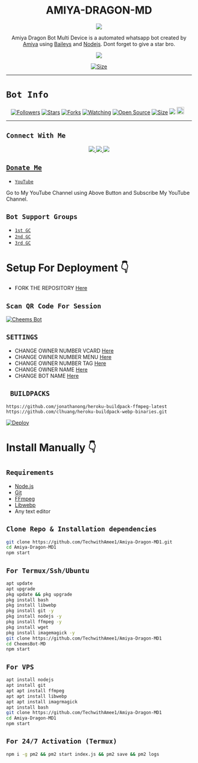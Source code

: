 

<h1 align="center">AMIYA-DRAGON-MD<br></h1>
<p align="center">
<img src="https://raw.githubusercontent.com/TechwithAmee1/Amiya-Dragon-MD1/master/XeonMedia/theme/bot.jpg">
</p>

<p align="center">
Amiya Dragon Bot Multi Device is a automated whatsapp bot created by <a href="https://github.com/TechwithAmee1" target="_blank">Amiya</a> using <a href="https://github.com/adiwajshing/Baileys" target="_blank">Baileys</a> and <a href="https://github.com/nodejs" target="_blank">Nodejs</a>. Dont forget to give a star bro.
</p>
<p align="center">
<img src="https://raw.githubusercontent.com/TechwithAmee1/Amiya-Dragon-MD1/master/XeonMedia/theme/botsis.jpg">
</p>

<p align="center">
<a href="https://youtu.be/WiIqCdiDjFo"><img title="Size" src="https://img.shields.io/badge/Tutorial-Video-green"></a>
</p>

------

# ```Bot Info```
<p align="center">
<a href="https://github.com/TechwithAmee1/followers"><img title="Followers" src="https://img.shields.io/github/followers/TechwithAmee1?color=red&style=flat-square"></a>
<a href="https://github.com/TechwithAmee1/Amiya-Dragon-MD1/stargazers/"><img title="Stars" src="https://img.shields.io/github/stars/TechwithAmee1/Amiya-Dragon-MD1?color=blue&style=flat-square"></a>
<a href="https://github.com/TechwithAmee1/Amiya-Dragon-MD1/network/members"><img title="Forks" src="https://img.shields.io/github/forks/TechwithAmee1/Amiya-Dragon-MD1?color=red&style=flat-square"></a>
<a href="https://github.com/TechwithAmee1/Amiya-Dragon-MD1/watchers"><img title="Watching" src="https://img.shields.io/github/watchers/TechwithAmee1/Amiya-Dragon-MD1?label=Watchers&color=blue&style=flat-square"></a>
<a href="https://github.com/TechwithAmee1/Amiya-Dragon-MD1"><img title="Open Source" src="https://img.shields.io/badge/Author-Amiya%20Bots%20Inc.-red?v=103"></a>
<a href="https://github.com/TechwithAmee1/Amiya-Dragon-MD1/"><img title="Size" src="https://img.shields.io/github/repo-size/TechwithAmee1/Amiya-Dragon-MD1?style=flat-square&color=green"></a>
<a href="https://hits.seeyoufarm.com"><img src="https://hits.seeyoufarm.com/api/count/incr/badge.svg?url=https%3A%2F%2Fgithub.com%2FTechwithAmee1%2FAmiya-Dragon-MD1&count_bg=%2379C83D&title_bg=%23555555&icon=probot.svg&icon_color=%2300FF6D&title=hits&edge_flat=false"/></a>
<a href="https://github.com/TechwithAmee1/Amiya-Dragon-MD1/graphs/commit-activity"><img height="20" src="https://img.shields.io/badge/Maintained%3F-yes-green.svg"></a>&nbsp;&nbsp;
</p>
<p align='center'>
    </p>

-------

## ```Connect With Me```
<p align="center">
<a href="https://wa.me/94767453646"><img src="https://img.shields.io/badge/Contact Amiya-25D366?style=for-the-badge&logo=whatsapp&logoColor=white" />
<a href="https://chat.whatsapp.com/Cp96xRSt5DhBqxzjBzL0oc"><img src="https://img.shields.io/badge/Join Official GC-25D366?style=for-the-badge&logo=whatsapp&logoColor=white" />
<a href="https://www.youtube.com/channel/UCVSZitR2NTFW9K9wl-luCzQ"><img src="https://img.shields.io/badge/Subscribe Amiya-ff0000?style=for-the-badge&logo=youtube&logoColor=ff000000&link=https://www.youtube.com/c/BOTINDO" /><br>
</p>

## ```Donate Me```

- [`YouTube`](https://www.youtube.com/channel/UCVSZitR2NTFW9K9wl-luCzQ)

<p align="left">
Go to My YouTube Channel using Above Button and Subscribe My YouTube Channel.
</p>

## ```Bot Support Groups```

- [`1st GC`](https://chat.whatsapp.com/Cp96xRSt5DhBqxzjBzL0oc)
- [`2nd GC`](https://chat.whatsapp.com/HB0nCPmuKz11jZgOt2sI6b)
- [`3rd GC`](https://chat.whatsapp.com/GmYPcz6aqmj7dMw4CmZUMZ)

# Setup For Deployment 👇

- FORK THE REPOSITORY [Here](https://github.com/TechwithAmee1/Amiya-Dragon-MD1/fork)

## `Scan QR Code For Session`
[![Cheems Bot](https://repl.it/badge/github/quiec/whatsasena)](https://replit.com/@DGXeon/Cheems-Bot-Multi-Device-Qr-Code-Generator?output%20only=1&lite=1#index.js)

## `SETTINGS`

- CHANGE OWNER NUMBER VCARD [Here](https://github.com/TechwithAmee1/Amiya-Dragon-MD1/blob/master/settings.js#L58)
- CHANGE OWNER NUMBER MENU [Here](https://github.com/TechwithAmee1/Amiya-Dragon-MD1/blob/master/settings.js#L65)
- CHANGE OWNER NUMBER TAG [Here](https://github.com/TechwithAmee1/Amiya-Dragon-MD1/blob/master/settings.js#L66)
- CHANGE OWNER NAME [Here](https://github.com/TechwithAmee1/Amiya-Dragon-MD1/blob/master/settings.js#L59)
- CHANGE BOT NAME [Here](https://github.com/TechwithAmee1/Amiya-Dragon-MD1/blob/master/settings.js#L67)

## ` BUILDPACKS`

```
https://github.com/jonathanong/heroku-buildpack-ffmpeg-latest
https://github.com/clhuang/heroku-buildpack-webp-binaries.git
```

[![Deploy](https://www.herokucdn.com/deploy/button.svg)](https://heroku.com/deploy?template=https://github.com/TechwithAmee1/Amiya-Dragon-MD1/)

# Install Manually 👇
## `Requirements`
* [Node.js](https://nodejs.org/en/)
* [Git](https://git-scm.com/downloads)
* [FFmpeg](https://github.com/BtbN/FFmpeg-Builds/releases/download/autobuild-2020-12-08-13-03/ffmpeg-n4.3.1-26-gca55240b8c-win64-gpl-4.3.zip)
* [Libwebp](https://developers.google.com/speed/webp/download)
* Any text editor
## `Clone Repo & Installation dependencies`
```bash
git clone https://github.com/TechwithAmee1/Amiya-Dragon-MD1.git
cd Amiya-Dragon-MD1
npm start
```
## `For Termux/Ssh/Ubuntu`
```bash
apt update
apt upgrade
pkg update && pkg upgrade
pkg install bash
pkg install libwebp
pkg install git -y
pkg install nodejs -y 
pkg install ffmpeg -y 
pkg install wget
pkg install imagemagick -y
git clone https://github.com/TechwithAmee1/Amiya-Dragon-MD1
cd CheemsBot-MD
npm start
```
## `For VPS`
```bash
apt install nodejs 
apt install git 
apt apt install ffmpeg 
apt apt install libwebp 
apt apt install imagrmagick
apt install bash
git clone https://github.com/TechwithAmee1/Amiya-Dragon-MD1
cd Amiya-Dragon-MD1
npm start
```
## `For 24/7 Activation (Termux)`
```bash
npm i -g pm2 && pm2 start index.js && pm2 save && pm2 logs
```
